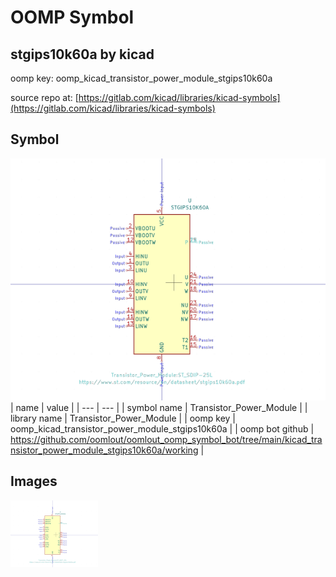 # OOMP Symbol  
## stgips10k60a  by kicad  
  
oomp key: oomp_kicad_transistor_power_module_stgips10k60a  
  
source repo at: [https://gitlab.com/kicad/libraries/kicad-symbols](https://gitlab.com/kicad/libraries/kicad-symbols)  
## Symbol  
  
[![working.png](working_600.png)](working.png)  
| name | value | 
| --- | --- | 
| symbol name | Transistor_Power_Module | 
| library name | Transistor_Power_Module | 
| oomp key | oomp_kicad_transistor_power_module_stgips10k60a | 
| oomp bot github | https://github.com/oomlout/oomlout_oomp_symbol_bot/tree/main/kicad_transistor_power_module_stgips10k60a/working | 
## Images  
  
[![working.png](working_140.png)](working.png)  
